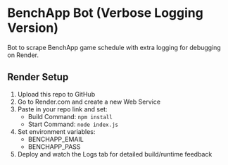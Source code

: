# BenchApp Bot (Verbose Logging Version)

Bot to scrape BenchApp game schedule with extra logging for debugging on Render.

## Render Setup

1. Upload this repo to GitHub
2. Go to Render.com and create a new Web Service
3. Paste in your repo link and set:
   - Build Command: `npm install`
   - Start Command: `node index.js`
4. Set environment variables:
   - BENCHAPP_EMAIL
   - BENCHAPP_PASS
5. Deploy and watch the Logs tab for detailed build/runtime feedback